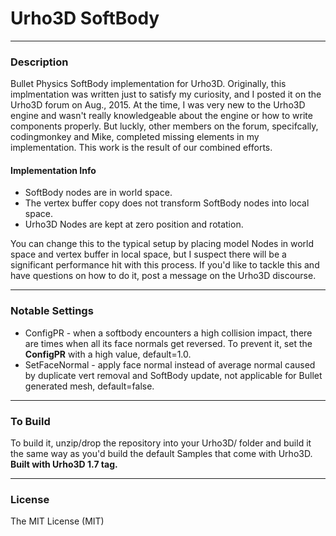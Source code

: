 # Urho3D SoftBody
  
---
### Description
Bullet Physics SoftBody implementation for Urho3D. Originally, this implmentation was written just to satisfy my curiosity, and I posted it on the Urho3D forum on Aug., 2015. At the time, I was very new to the Urho3D engine and wasn't really knowledgeable about the engine or how to write components properly. But luckly, other members on the forum, specifcally, codingmonkey and Mike, completed missing elements in my implementation. This work is the result of our combined efforts.
  
#### Implementation Info
* SoftBody nodes are in world space.
* The vertex buffer copy does not transform SoftBody nodes into local space.
* Urho3D Nodes are kept at zero position and rotation. 

You can change this to the typical setup by placing model Nodes in world space and vertex buffer in local space, but I suspect there will be a significant performance hit with this process.  If you'd like to tackle this and have questions on how to do it, post a message on the Urho3D discourse.

---
### Notable Settings
* ConfigPR - when a softbody encounters a high collision impact, there are times when all its face normals get reversed. To prevent it, set the **ConfigPR** with a high value, default=1.0.
* SetFaceNormal - apply face normal instead of average normal caused by duplicate vert removal and SoftBody update, not applicable for Bullet generated mesh, default=false.

---
### To Build
To build it, unzip/drop the repository into your Urho3D/ folder and build it the same way as you'd build the default Samples that come with Urho3D.  
**Built with Urho3D 1.7 tag.**
  
---  
### License
The MIT License (MIT)







